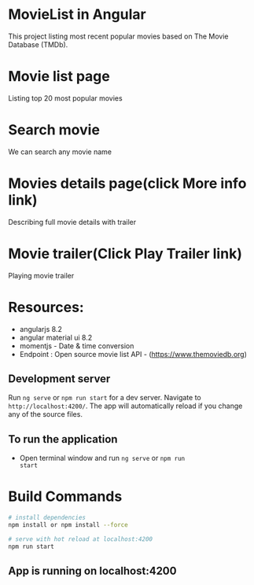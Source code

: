 # MovieList in Angular

This project listing most recent popular movies based on The Movie Database (TMDb).

# Movie list page
Listing top 20 most popular movies

# Search movie
We can search any movie name

# Movies details page(click More info link)
Describing full movie details with trailer

# Movie trailer(Click Play Trailer link)
Playing movie trailer 

# Resources:
  - angularjs 8.2
  - angular material ui 8.2
  - momentjs - Date & time conversion
  - Endpoint : Open source movie list API - (https://www.themoviedb.org)
  
## Development server

Run `ng serve` or `npm run start` for a dev server. Navigate to `http://localhost:4200/`. The app will automatically reload if you change any of the source files.

## To run the application
- Open terminal window and run <code>ng serve</code> or <code>npm run start</code>

# Build Commands

``` bash
# install dependencies
npm install or npm install --force

# serve with hot reload at localhost:4200
npm run start

```

## App is running on localhost:4200


